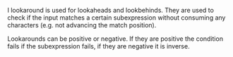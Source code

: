 I lookaround is used for lookaheads and lookbehinds. They are used to check if the input matches a certain subexpression without consuming any characters (e.g. not advancing the match position).

Lookarounds can be positive or negative. If they are positive the condition fails if the subexpression fails, if they are negative it is inverse.